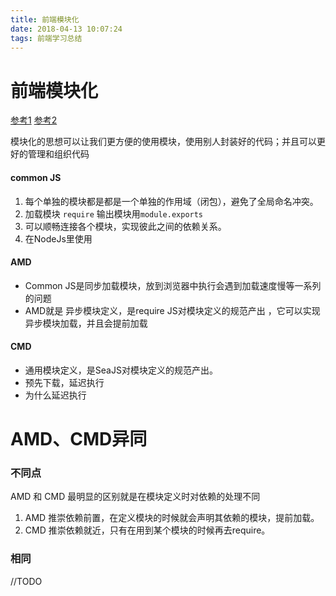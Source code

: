 ```yaml
---
title: 前端模块化
date: 2018-04-13 10:07:24
tags: 前端学习总结
---
```


# 前端模块化

[参考1](https://www.cnblogs.com/qianshui/p/5216580.html)
[参考2](https://www.cnblogs.com/futai/p/5258349.html)

模块化的思想可以让我们更方便的使用模块，使用别人封装好的代码；并且可以更好的管理和组织代码

#### common JS 

1. 每个单独的模块都是都是一个单独的作用域（闭包），避免了全局命名冲突。
2. 加载模块 `require`  输出模块用`module.exports` 
3. 可以顺畅连接各个模块，实现彼此之间的依赖关系。
4. 在NodeJs里使用

#### AMD

- Common JS是同步加载模块，放到浏览器中执行会遇到加载速度慢等一系列的问题
- AMD就是 异步模块定义，是require JS对模块定义的规范产出 ，它可以实现异步模块加载，并且会提前加载

#### CMD

- 通用模块定义，是SeaJS对模块定义的规范产出。
- 预先下载，延迟执行
- 为什么延迟执行

# AMD、CMD异同 

### 不同点

AMD 和 CMD 最明显的区别就是在模块定义时对依赖的处理不同

1. AMD 推崇依赖前置，在定义模块的时候就会声明其依赖的模块，提前加载。
2. CMD 推崇依赖就近，只有在用到某个模块的时候再去require。

### 相同
//TODO
